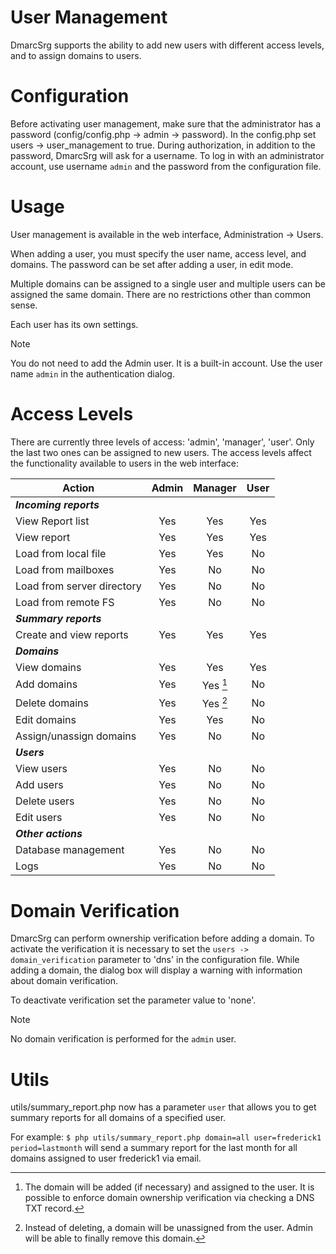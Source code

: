 # User Management

DmarcSrg supports the ability to add new users with different access levels, and to assign domains to users.

# Configuration

Before activating user management, make sure that the administrator has a password (config/config.php -> admin -> password).
In the config.php set users -> user_management to true. During authorization, in addition to the password, DmarcSrg will ask for a username.
To log in with an administrator account, use username `admin` and the password from the configuration file.

# Usage

User management is available in the web interface, Administration -> Users.

When adding a user, you must specify the user name, access level, and domains. The password can be set after adding a user, in edit mode.

Multiple domains can be assigned to a single user and multiple users can be assigned the same domain. There are no restrictions other than common sense.

Each user has its own settings.

> [!NOTE]
> You do not need to add the Admin user. It is a built-in account. Use the user name `admin` in the authentication dialog.

# Access Levels

There are currently three levels of access: 'admin', 'manager', 'user'. Only the last two ones can be assigned to new users. The access levels affect the functionality available to users in the web interface:


|           Action           |  Admin  | Manager |  User   |
|----------------------------|:-------:|:-------:|:-------:|
| ***Incoming reports***     |         |         |         |
| View Report list           |   Yes   |   Yes   |   Yes   |
| View report                |   Yes   |   Yes   |   Yes   |
| Load from local file       |   Yes   |   Yes   |   No    |
| Load from mailboxes        |   Yes   |   No    |   No    |
| Load from server directory |   Yes   |   No    |   No    |
| Load from remote FS        |   Yes   |   No    |   No    |
| ***Summary reports***      |         |         |         |
| Create and view reports    |   Yes   |   Yes   |   Yes   |
| ***Domains***              |         |         |         |
| View domains               |   Yes   |   Yes   |   Yes   |
| Add domains                |   Yes   | Yes [^1]|   No    |
| Delete domains             |   Yes   | Yes [^2]|   No    |
| Edit domains               |   Yes   |   Yes   |   No    |
| Assign/unassign domains    |   Yes   |   No    |   No    |
| ***Users***                |         |         |         |
| View users                 |   Yes   |   No    |   No    |
| Add users                  |   Yes   |   No    |   No    |
| Delete users               |   Yes   |   No    |   No    |
| Edit users                 |   Yes   |   No    |   No    |
| ***Other actions***        |         |         |         |
| Database management        |   Yes   |   No    |   No    |
| Logs                       |   Yes   |   No    |   No    |

[^1]: The domain will be added (if necessary) and assigned to the user. It is possible to enforce domain ownership verification via checking a DNS TXT record.
[^2]: Instead of deleting, a domain will be unassigned from the user. Admin will be able to finally remove this domain.

# Domain Verification

DmarcSrg can perform ownership verification before adding a domain. To activate the verification it is necessary to set the `users -> domain_verification` parameter to 'dns' in the configuration file. While adding a domain, the dialog box will display a warning with information about domain verification.

To deactivate verification set the parameter value to 'none'.

> [!NOTE]
> No domain verification is performed for the `admin` user.

# Utils

utils/summary_report.php now has a parameter `user` that allows you to get summary reports for all domains of a specified user.

For example:
`$ php utils/summary_report.php domain=all user=frederick1 period=lastmonth`
will send a summary report for the last month for all domains assigned to user frederick1 via email.

